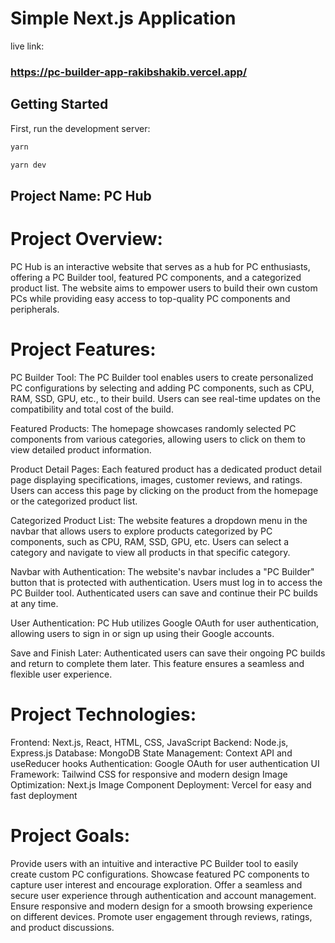 
# Simple Next.js Application 

live link:
### https://pc-builder-app-rakibshakib.vercel.app/ 
## Getting Started

First, run the development server:

```bash
yarn

yarn dev
```

## Project Name: PC Hub

# Project Overview: 

PC Hub is an interactive website that serves as a hub for PC enthusiasts, offering a PC Builder tool, featured PC components, and a categorized product list. The website aims to empower users to build their own custom PCs while providing easy access to top-quality PC components and peripherals.

# Project Features:

PC Builder Tool: The PC Builder tool enables users to create personalized PC configurations by selecting and adding PC components, such as CPU, RAM, SSD, GPU, etc., to their build. Users can see real-time updates on the compatibility and total cost of the build.

Featured Products: The homepage showcases randomly selected PC components from various categories, allowing users to click on them to view detailed product information.

Product Detail Pages: Each featured product has a dedicated product detail page displaying specifications, images, customer reviews, and ratings. Users can access this page by clicking on the product from the homepage or the categorized product list.

Categorized Product List: The website features a dropdown menu in the navbar that allows users to explore products categorized by PC components, such as CPU, RAM, SSD, GPU, etc. Users can select a category and navigate to view all products in that specific category.

Navbar with Authentication: The website's navbar includes a "PC Builder" button that is protected with authentication. Users must log in to access the PC Builder tool. Authenticated users can save and continue their PC builds at any time.

User Authentication: PC Hub utilizes Google OAuth for user authentication, allowing users to sign in or sign up using their Google accounts.

Save and Finish Later: Authenticated users can save their ongoing PC builds and return to complete them later. This feature ensures a seamless and flexible user experience.

# Project Technologies:

Frontend: Next.js, React, HTML, CSS, JavaScript
Backend: Node.js, Express.js
Database: MongoDB
State Management: Context API and useReducer hooks
Authentication: Google OAuth for user authentication
UI Framework: Tailwind CSS for responsive and modern design
Image Optimization: Next.js Image Component
Deployment: Vercel for easy and fast deployment

# Project Goals:

Provide users with an intuitive and interactive PC Builder tool to easily create custom PC configurations.
Showcase featured PC components to capture user interest and encourage exploration.
Offer a seamless and secure user experience through authentication and account management.
Ensure responsive and modern design for a smooth browsing experience on different devices.
Promote user engagement through reviews, ratings, and product discussions.
